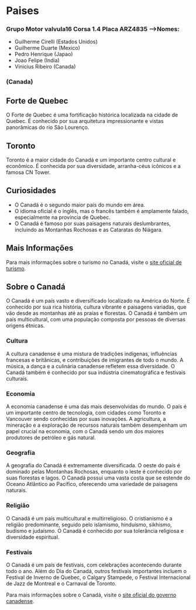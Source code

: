 # Paises
### Grupo Motor valvula16 Corsa 1.4 Placa ARZ4835 -->Nomes:
* Guilherme Cirelli (Estados Unidos)
* Guilherme Duarte (Mexico)
* Pedro Henrique (Japao)
* Joao Felipe (India)
* Vinicius Ribeiro (Canada)

### (Canada)

## Forte de Quebec

O Forte de Quebec é uma fortificação histórica localizada na cidade de Quebec. É conhecido por sua arquitetura impressionante e vistas panorâmicas do rio São Lourenço.

## Toronto

Toronto é a maior cidade do Canadá e um importante centro cultural e econômico. É conhecida por sua diversidade, arranha-céus icônicos e a famosa CN Tower.

## Curiosidades
- O Canadá é o segundo maior país do mundo em área.
- O idioma oficial é o inglês, mas o francês também é amplamente falado, especialmente na província de Quebec.
- O Canadá é famoso por suas paisagens naturais deslumbrantes, incluindo as Montanhas Rochosas e as Cataratas do Niágara.

## Mais Informações
Para mais informações sobre o turismo no Canadá, visite o [site oficial de turismo](https://www.destinationcanada.com).

## Sobre o Canadá
O Canadá é um país vasto e diversificado localizado na América do Norte. É conhecido por sua rica história, cultura vibrante e paisagens variadas, que vão desde as montanhas até as praias e florestas. O Canadá é também um país multicultural, com uma população composta por pessoas de diversas origens étnicas.

### Cultura
A cultura canadense é uma mistura de tradições indígenas, influências francesas e britânicas, e contribuições de imigrantes de todo o mundo. A música, a dança e a culinária canadense refletem essa diversidade. O Canadá também é conhecido por sua indústria cinematográfica e festivais culturais.

### Economia
A economia canadense é uma das mais desenvolvidas do mundo. O país é um importante centro de tecnologia, com cidades como Toronto e Vancouver sendo conhecidas por suas inovações. A agricultura, a mineração e a exploração de recursos naturais também desempenham um papel crucial na economia, com o Canadá sendo um dos maiores produtores de petróleo e gás natural.

### Geografia
A geografia do Canadá é extremamente diversificada. O oeste do país é dominado pelas Montanhas Rochosas, enquanto o leste é conhecido por suas florestas e lagos. O Canadá possui uma vasta costa que se estende do Oceano Atlântico ao Pacífico, oferecendo uma variedade de paisagens naturais.

### Religião
O Canadá é um país multicultural e multirreligioso. O cristianismo é a religião predominante, seguido pelo islamismo, hinduísmo, sikhismo, budismo e judaísmo. O Canadá é conhecido por sua tolerância religiosa e diversidade espiritual.

### Festivais
O Canadá é um país de festivais, com celebrações acontecendo durante todo o ano. Além do Dia do Canadá, outros festivais importantes incluem o Festival de Inverno de Quebec, o Calgary Stampede, o Festival Internacional de Jazz de Montreal e o Carnaval de Toronto.

Para mais informações sobre o Canadá, visite o [site oficial do governo canadense](https://www.canada.ca).
